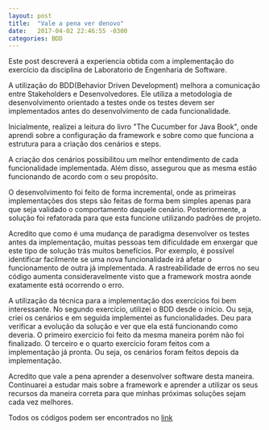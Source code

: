 ```yaml
---
layout: post
title:  "Vale a pena ver denovo"
date:   2017-04-02 22:46:55 -0300
categories: BDD
---
```


Este post descreverá a experiencia obtida com a implementação do exercício da disciplina de Laboratorio de Engenharia de Software.

A utilização do BDD(Behavior Driven Development) melhora a comunicação entre Stakeholders e Desenvolvedores. Ele utiliza a metodologia de desenvolvimento orientado a testes onde os testes devem ser implementados antes do desenvolvimento de cada funcionalidade.

Inicialmente, realizei a leitura do livro "The Cucumber for Java Book", onde aprendi sobre a configuração da framework e sobre como que funciona a estrutura para a criação dos cenários e steps.

A criação dos cenários possibilitou um melhor entendimento de cada funcionalidade implementada. Além disso, assegurou que as mesma estão funcionando de acordo com o seu propósito.

O desenvolvimento foi feito de forma incremental, onde as primeiras implementações dos steps são feitas de forma bem simples apenas para que seja validado o comportamento daquele cenário. Posteriormente, a solução foi refatorada para que esta funcione utilizando padrões de projeto.

Acredito que como é uma mudança de paradigma desenvolver os testes antes da implementação, muitas pessoas tem dificuldade em enxergar que este tipo de solução trás muitos benefícios. Por exemplo, é possível identificar facilmente se uma nova funcionalidade irá afetar o funcionamento de outra já implementada. A rastreabilidade de erros no seu código aumenta consideravelmente visto que a framework mostra aonde exatamente está ocorrendo o erro.

A utilização da técnica para a implementação dos exercícios foi bem interessante. No segundo exercício, utilizei o BDD desde o início. Ou seja, criei os cenários e em seguida implementei as funcionalidades. Deu para verificar a evolução da solução e ver que ela está funcionando como deveria. O primeiro exercício foi feito da mesma maneira porém não foi finalizado. O terceiro e o quarto exercício foram feitos com a implementação já pronta. Ou seja, os cenários foram feitos depois da implementação. 

Acredito que vale a pena aprender a desenvolver software desta maneira. Continuarei a estudar mais sobre a framework e aprender a utilizar os seus recursos da maneira correta para que minhas próximas soluções sejam cada vez melhores.

Todos os códigos podem ser encontrados no [link](https://github.com/asleao/vale-a-pena-ver-denovo)